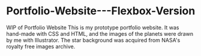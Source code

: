 # Portfolio-Website---Flexbox-Version
WIP of Portfolio Website
This is my prototype portfolio website. It was hand-made with CSS and HTML, and the images of the planets were drawn by me with 
Illustrator. The star background was acquired from NASA's royalty free images archive.
